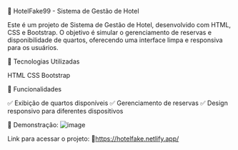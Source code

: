 🏨 HotelFake99 - Sistema de Gestão de Hotel

Este é um projeto de Sistema de Gestão de Hotel, desenvolvido com HTML, CSS e Bootstrap. O objetivo é simular o gerenciamento de reservas e disponibilidade de quartos, oferecendo uma interface limpa e responsiva para os usuários.

🚀 Tecnologias Utilizadas

HTML
CSS
Bootstrap

🎯 Funcionalidades

✅ Exibição de quartos disponíveis
✅ Gerenciamento de reservas
✅ Design responsivo para diferentes dispositivos

📸 Demonstração: 
![image](https://github.com/user-attachments/assets/8910a62b-64ed-43f4-adf3-172d669f9ec1)

Link para acessar o projeto: 
🔗https://hotelfake.netlify.app/

